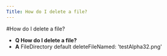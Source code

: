 ```yaml
---
Title: How do I delete a file?
---
```

#How do I delete a file?
- **Q How do I delete a file?**
- **A** FileDirectory default deleteFileNamed: 'testAlpha32.png'

